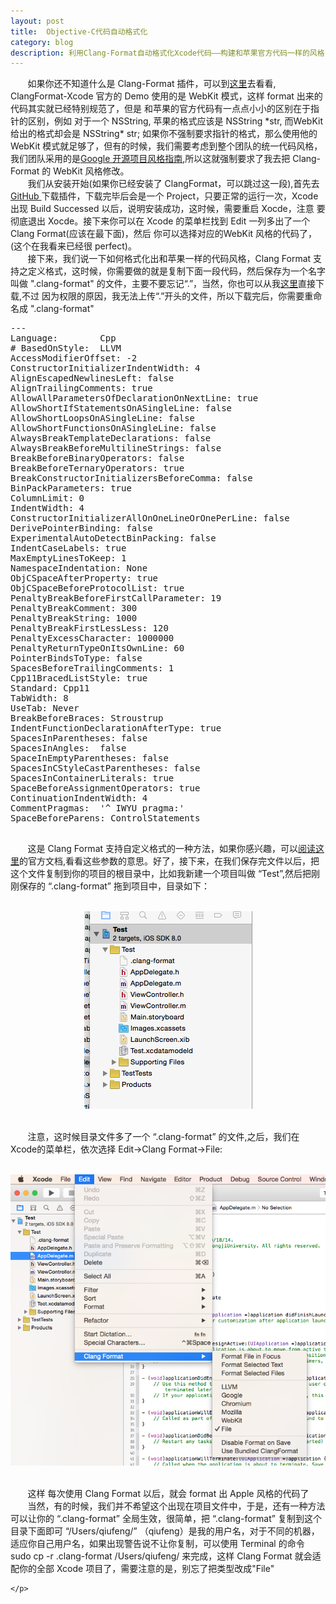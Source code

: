 ```yaml
---
layout: post
title: 	Objective-C代码自动格式化
category: blog
description: 利用Clang-Format自动格式化Xcode代码——构建和苹果官方代码一样的风格
---
```

<div class="container">
	<p>
		&nbsp;&nbsp;&nbsp;&nbsp;&nbsp;&nbsp;&nbsp;如果你还不知道什么是 Clang-Format 插件，可以到<a href="https://github.com/travisjeffery/ClangFormat-Xcode">这里</a>去看看, ClangFormat-Xcode 官方的 Demo 使用的是 WebKit 模式，这样 format 出来的代码其实就已经特别规范了，但是 和苹果的官方代码有一点点小小的区别在于指针的区别，例如 对于一个 NSString, 苹果的格式应该是 NSString *str, 而WebKit给出的格式却会是 NSString* str; 如果你不强制要求指针的格式，那么使用他的 WebKit 模式就足够了，但有的时候，我们需要考虑到整个团队的统一代码风格，我们团队采用的是<a href="http://zh-google-styleguide.readthedocs.org/en/latest/google-objc-styleguide/contents/">Google 开源项目风格指南</a>,所以这就强制要求了我去把 Clang-Format 的 WebKit 风格修改。
		<br>
		&nbsp;&nbsp;&nbsp;&nbsp;&nbsp;&nbsp;&nbsp;我们从安装开始(如果你已经安装了 ClangFormat，可以跳过这一段),首先去<a href="https://github.com/travisjeffery/ClangFormat-Xcode"> GitHub </a>下载插件，下载完毕后会是一个 Project，只要正常的运行一次，Xcode出现 Build Successed 以后，说明安装成功，这时候，需要重启 Xocde，注意 要彻底退出 Xocde。接下来你可以在 Xcode 的菜单栏找到 Edit 一列多出了一个 Clang Format(应该在最下面)，然后 你可以选择对应的WebKit 风格的代码了，(这个在我看来已经很 perfect)。
		<br>
		&nbsp;&nbsp;&nbsp;&nbsp;&nbsp;&nbsp;&nbsp;接下来，我们说一下如何格式化出和苹果一样的代码风格，Clang Format 支持之定义格式，这时候，你需要做的就是复制下面一段代码，然后保存为一个名字叫做 ".clang-format" 的文件，主要不要忘记“.”，当然，你也可以从我<a href="http://pan.baidu.com/s/1mgp5YzQ">这里</a>直接下载,不过 因为权限的原因，我无法上传“.”开头的文件，所以下载完后，你需要重命名成 ".clang-format"
		<pre>---
Language:        Cpp
# BasedOnStyle:  LLVM
AccessModifierOffset: -2
ConstructorInitializerIndentWidth: 4
AlignEscapedNewlinesLeft: false
AlignTrailingComments: true
AllowAllParametersOfDeclarationOnNextLine: true
AllowShortIfStatementsOnASingleLine: false
AllowShortLoopsOnASingleLine: false
AllowShortFunctionsOnASingleLine: false
AlwaysBreakTemplateDeclarations: false
AlwaysBreakBeforeMultilineStrings: false
BreakBeforeBinaryOperators: false
BreakBeforeTernaryOperators: true
BreakConstructorInitializersBeforeComma: false
BinPackParameters: true
ColumnLimit: 0
IndentWidth: 4
ConstructorInitializerAllOnOneLineOrOnePerLine: false
DerivePointerBinding: false
ExperimentalAutoDetectBinPacking: false
IndentCaseLabels: true
MaxEmptyLinesToKeep: 1
NamespaceIndentation: None
ObjCSpaceAfterProperty: true
ObjCSpaceBeforeProtocolList: true
PenaltyBreakBeforeFirstCallParameter: 19
PenaltyBreakComment: 300
PenaltyBreakString: 1000
PenaltyBreakFirstLessLess: 120
PenaltyExcessCharacter: 1000000
PenaltyReturnTypeOnItsOwnLine: 60
PointerBindsToType: false
SpacesBeforeTrailingComments: 1
Cpp11BracedListStyle: true
Standard: Cpp11
TabWidth: 8
UseTab: Never
BreakBeforeBraces: Stroustrup
IndentFunctionDeclarationAfterType: true
SpacesInParentheses: false
SpacesInAngles:  false
SpaceInEmptyParentheses: false
SpacesInCStyleCastParentheses: false
SpacesInContainerLiterals: true
SpaceBeforeAssignmentOperators: true
ContinuationIndentWidth: 4
CommentPragmas:  '^ IWYU pragma:'
SpaceBeforeParens: ControlStatements
		</pre>
		&nbsp;&nbsp;&nbsp;&nbsp;&nbsp;&nbsp;&nbsp;这是 Clang Format 支持自定义格式的一种方法，如果你感兴趣，可以<a href="http://clang.llvm.org/docs/ClangFormat.html">阅读这里</a>的官方文档,看看这些参数的意思。好了，接下来，在我们保存完文件以后，把这个文件复制到你的项目的根目录中，比如我新建一个项目叫做 “Test”,然后把刚刚保存的 “.clang-format” 拖到项目中，目录如下：
		<br>
		<br>
		<p style="text-align:center">
			<img src="/images/blog/20141018_1.png">
		</p>
		<br>
		&nbsp;&nbsp;&nbsp;&nbsp;&nbsp;&nbsp;&nbsp;注意，这时候目录文件多了一个 “.clang-format” 的文件,之后，我们在 Xcode的菜单栏，依次选择 Edit->Clang Format->File:
		<br>
		<br>
		<p style="text-align:center">
			<img src="/images/blog/20141018_2.png">
		</p>
		<br>
		&nbsp;&nbsp;&nbsp;&nbsp;&nbsp;&nbsp;&nbsp;这样 每次使用 Clang Format 以后，就会 format 出 Apple 风格的代码了
		<br>
		&nbsp;&nbsp;&nbsp;&nbsp;&nbsp;&nbsp;&nbsp;当然，有的时候，我们并不希望这个出现在项目文件中，于是，还有一种方法可以让你的 “.clang-format” 全局生效，很简单，把 “.clang-format” 复制到这个目录下面即可 “/Users/qiufeng/” （qiufeng）是我的用户名，对于不同的机器，适应你自己用户名，如果出现警告说不让你复制，可以使用 Terminal 的命令 sudo cp -r .clang-format /Users/qiufeng/ 来完成，这样 Clang Format 就会适配你的全部 Xcode 项目了，需要注意的是，别忘了把类型改成"File"

	</p>

</div>